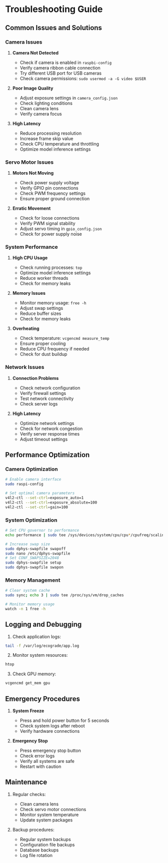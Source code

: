 # Troubleshooting Guide

## Common Issues and Solutions

### Camera Issues

1. **Camera Not Detected**

   - Check if camera is enabled in `raspbi-config`
   - Verify camera ribbon cable connection
   - Try different USB port for USB cameras
   - Check camera permissions: `sudo usermod -a -G video $USER`

2. **Poor Image Quality**

   - Adjust exposure settings in `camera_config.json`
   - Check lighting conditions
   - Clean camera lens
   - Verify camera focus

3. **High Latency**
   - Reduce processing resolution
   - Increase frame skip value
   - Check CPU temperature and throttling
   - Optimize model inference settings

### Servo Motor Issues

1. **Motors Not Moving**

   - Check power supply voltage
   - Verify GPIO pin connections
   - Check PWM frequency settings
   - Ensure proper ground connection

2. **Erratic Movement**
   - Check for loose connections
   - Verify PWM signal stability
   - Adjust servo timing in `gpio_config.json`
   - Check for power supply noise

### System Performance

1. **High CPU Usage**

   - Check running processes: `top`
   - Optimize model inference settings
   - Reduce worker threads
   - Check for memory leaks

2. **Memory Issues**

   - Monitor memory usage: `free -h`
   - Adjust swap settings
   - Reduce buffer sizes
   - Check for memory leaks

3. **Overheating**
   - Check temperature: `vcgencmd measure_temp`
   - Ensure proper cooling
   - Reduce CPU frequency if needed
   - Check for dust buildup

### Network Issues

1. **Connection Problems**

   - Check network configuration
   - Verify firewall settings
   - Test network connectivity
   - Check server logs

2. **High Latency**
   - Optimize network settings
   - Check for network congestion
   - Verify server response times
   - Adjust timeout settings

## Performance Optimization

### Camera Optimization

```bash
# Enable camera interface
sudo raspi-config

# Set optimal camera parameters
v4l2-ctl --set-ctrl=exposure_auto=1
v4l2-ctl --set-ctrl=exposure_absolute=100
v4l2-ctl --set-ctrl=gain=100
```

### System Optimization

```bash
# Set CPU governor to performance
echo performance | sudo tee /sys/devices/system/cpu/cpu*/cpufreq/scaling_governor

# Increase swap size
sudo dphys-swapfile swapoff
sudo nano /etc/dphys-swapfile
# Set CONF_SWAPSIZE=2048
sudo dphys-swapfile setup
sudo dphys-swapfile swapon
```

### Memory Management

```bash
# Clear system cache
sudo sync; echo 3 | sudo tee /proc/sys/vm/drop_caches

# Monitor memory usage
watch -n 1 free -h
```

## Logging and Debugging

1. Check application logs:

```bash
tail -f /var/log/ecograde/app.log
```

2. Monitor system resources:

```bash
htop
```

3. Check GPU memory:

```bash
vcgencmd get_mem gpu
```

## Emergency Procedures

1. **System Freeze**

   - Press and hold power button for 5 seconds
   - Check system logs after reboot
   - Verify hardware connections

2. **Emergency Stop**
   - Press emergency stop button
   - Check error logs
   - Verify all systems are safe
   - Restart with caution

## Maintenance

1. Regular checks:

   - Clean camera lens
   - Check servo motor connections
   - Monitor system temperature
   - Update system packages

2. Backup procedures:
   - Regular system backups
   - Configuration file backups
   - Database backups
   - Log file rotation

